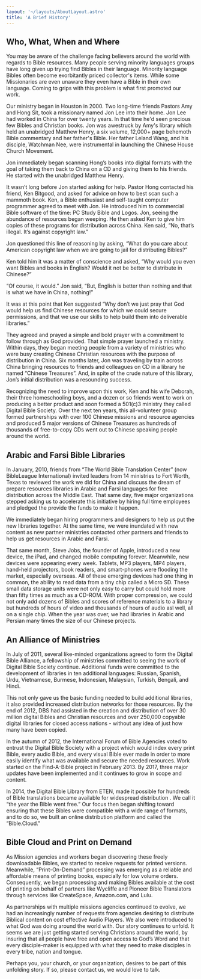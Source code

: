 ```yaml
---
layout: '~/layouts/AboutLayout.astro'
title: 'A Brief History'
---
```


## Who, What, When and Where

You may be aware of the challenge facing believers around the world with regards to Bible resources. Many people serving minority languages groups have long given up trying find Bibles in their language. Minority language Bibles often become exorbitantly priced collector's items. While some Missionaries are even unaware they even have a Bible in their own language. Coming to grips with this problem is what first promoted our work.

Our ministry began in Houston in 2000. Two long-time friends Pastors Amy and Hong Sit, took a missionary named Jon Lee into their home. Jon Lee had worked in China for over twenty years. In that time he'd seen precious few Bibles and Christian books. Jon was awestruck by Amy's library which held an unabridged Matthew Henry, a six volume, 12,000+ page behemoth Bible commentary and her father's Bible. Her father Leland Wang, and his disciple, Watchman Nee, were instrumental in launching the Chinese House Church Movement.

Jon immediately began scanning Hong’s books into digital formats with the goal of taking them back to China on a CD and giving them to his friends. He started with the unabridged Matthew Henry.

It wasn’t long before Jon started asking for help. Pastor Hong contacted his friend, Ken Bitgood, and asked for advice on how to best scan such a mammoth book. Ken, a Bible enthusiast and self-taught computer programmer agreed to meet with Jon. He introduced him to commercial Bible software of the time: PC Study Bible and Logos. Jon, seeing the abundance of resources began weeping. He then asked Ken to give him copies of these programs for distribution across China. Ken said, “No, that’s illegal. It’s against copyright law.”

Jon questioned this line of reasoning by asking, “What do you care about American copyright law when we are going to jail for distributing Bibles?”

Ken told him it was a matter of conscience and asked, “Why would you even want Bibles and books in English? Would it not be better to distribute in Chinese?”

“Of course, it would.” Jon said, “But, English is better than nothing and that is what we have in China, nothing!”

It was at this point that Ken suggested “Why don’t we just pray that God would help us find Chinese resources for which we could secure permissions, and that we use our skills to help build them into deliverable libraries.”

They agreed and prayed a simple and bold prayer with a commitment to follow through as God provided. That simple prayer launched a ministry. Within days, they began meeting people from a variety of ministries who were busy creating Chinese Christian resources with the purpose of distribution in China. Six months later, Jon was traveling by train across China bringing resources to friends and colleagues on CD in a library he named “Chinese Treasures”. And, in spite of the crude nature of this library, Jon’s initial distribution was a resounding success.

Recognizing the need to improve upon this work, Ken and his wife Deborah, their three homeschooling boys, and a dozen or so friends went to work on producing a better product and soon formed a 501(c)3 ministry they called Digital Bible Society. Over the next ten years, this all-volunteer group formed partnerships with over 100 Chinese missions and resource agencies and produced 5 major versions of Chinese Treasures as hundreds of thousands of free-to-copy CDs went out to Chinese speaking people around the world.

## Arabic and Farsi Bible Libraries

In January, 2010, friends from “The World Bible Translation Center” (now BibleLeague International) invited leaders from 14 ministries to Fort Worth, Texas to reviewed the work we did for China and discuss the dream of prepare resources libraries in Arabic and Farsi languages for free distribution across the Middle East. That same day, five major organizations stepped asking us to accelerate this initiative by hiring full time employees and pledged the provide the funds to make it happen.

We immediately began hiring programmers and designers to help us put the new libraries together. At the same time, we were inundated with new content as new partner ministries contacted other partners and friends to help us get resources in Arabic and Farsi.

That same month, Steve Jobs, the founder of Apple, introduced a new device, the iPad, and changed mobile computing forever. Meanwhile, new devices were appearing every week. Tablets, MP3 players, MP4 players, hand-held projectors, book readers, and smart-phones were flooding the market, especially overseas. All of these emerging devices had one thing in common, the ability to read data from a tiny chip called a Micro SD. These small data storage units were not only easy to carry but could hold more than fifty times as much as a CD-ROM. With proper compression, we could not only add dozens of Bibles and scores of reference materials to a library but hundreds of hours of video and thousands of hours of audio asl well, all on a single chip. When the year was over, we had libraries in Arabic and Persian many times the size of our Chinese projects.

## An Alliance of Ministries

In July of 2011, several like-minded organizations agreed to form the Digital Bible Alliance, a fellowship of ministries committed to seeing the work of Digital Bible Society continue. Additional funds were committed to the development of libraries in ten additional languages: Russian, Spanish, Urdu, Vietnamese, Burmese, Indonesian, Malaysian, Turkish, Bengali, and Hindi.

This not only gave us the basic funding needed to build additional libraries, it also provided increased distribution networks for those resources. By the end of 2012, DBS had assisted in the creation and distribution of over 30 million digital Bibles and Christian resources and over 250,000 copyable digital libraries for closed access nations - without any idea of just how many have been copied.

In the autumn of 2012, the International Forum of Bible Agencies voted to entrust the Digital Bible Society with a project which would index every print Bible, every audio Bible, and every visual Bible ever made in order to more easily identify what was available and secure the needed resources. Work started on the Find-A-Bible project in February 2013. By 2017, three major updates have been implemented and it continues to grow in scope and content.

In 2014, the Digital Bible Library from ETEN, made it possible for hundreds of Bible translations became available for widespread distribution . We call it “the year the Bible went free.” Our focus then began shifting toward ensuring that these Bibles were compatible with a wide range of formats, and to do so, we built an online distribution platform and called the “Bible.Cloud.”

## Bible Cloud and Print on Demand

As Mission agencies and workers began discovering these freely downloadable Bibles, we started to receive requests for printed versions. Meanwhile, “Print-On-Demand” processing was emerging as a reliable and affordable means of printing books, especially for low volume orders. Consequently, we began processing and making Bibles available at the cost of printing on behalf of partners like Wycliffe and Pioneer Bible Translators through services like CreateSpace, Amazon.com, and Lulu.

As partnerships with multiple missions agencies continued to evolve, we had an increasingly number of requests from agencies desiring to distribute Biblical content on cost effective Audio Players. We also were introduced to what God was doing around the world with. Our story continues to unfold. It seems we are just getting started serving Christians around the world, by insuring that all people have free and open access to God’s Word and that every disciple-maker is equipped with what they need to make disciples in every tribe, nation and tongue.

Perhaps you, your church, or your organization, desires to be part of this unfolding story. If so, please contact us, we would love to talk.
